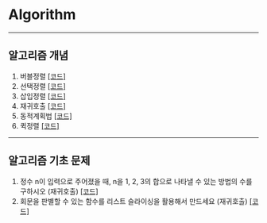 # Algorithm
---
## 알고리즘 개념

1. 버블정렬 [[코드]](https://github.com/kangwongu/Algorithm/blob/main/code/bubblesort.py)
2. 선택정렬 [[코드]](https://github.com/kangwongu/Algorithm/blob/main/code/selection_sort.py)
3. 삽입정렬 [[코드]](https://github.com/kangwongu/Algorithm/blob/main/code/insertion_sort.py)
4. 재귀호출 [[코드]](https://github.com/kangwongu/Algorithm/blob/main/code/recursive_call.py)
5. 동적계획법 [[코드]](https://github.com/kangwongu/Algorithm/blob/main/code/dynamic_programming.py)
6. 퀵정렬 [[코드]](https://github.com/kangwongu/Algorithm/blob/main/code/quick_sort.py)

---
## 알고리즘 기초 문제

1. 정수 n이 입력으로 주어졌을 때, n을 1, 2, 3의 합으로 나타낼 수 있는 방법의 수를 구하시오 (재귀호출) [[코드]](https://github.com/kangwongu/Algorithm/blob/main/basic_quiz/recursive_call(1).py)
2. 회문을 판별할 수 있는 함수를 리스트 슬라이싱을 활용해서 만드세요 (재귀호출) [[코드]](https://github.com/kangwongu/Algorithm/blob/main/basic_quiz/recursive_call(2).py)


